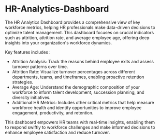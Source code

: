 # HR-Analytics-Dashboard
The HR Analytics Dashboard provides a comprehensive view of key workforce metrics, helping HR professionals make data-driven decisions to optimize talent management. This dashboard focuses on crucial indicators such as attrition, attrition rate, and average employee age, offering deep insights into your organization's workforce dynamics. 

Key features includes :

- Attrition Analysis: Track the reasons behind employee exits and assess turnover patterns over time.
- Attrition Rate: Visualize turnover percentages across different departments, teams, and timeframes, enabling proactive retention strategies.
- Average Age: Understand the demographic composition of your workforce to inform talent development, succession planning, and diversity initiatives.
- Additional HR Metrics: Includes other critical metrics that help measure workforce health and identify opportunities to improve employee engagement, productivity, and retention.

This dashboard empowers HR teams with real-time insights, enabling them to respond swiftly to workforce challenges and make informed decisions to enhance employee satisfaction and reduce turnover.
